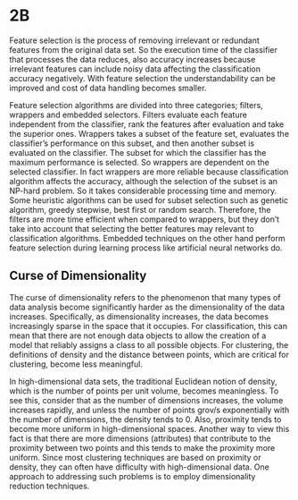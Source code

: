 # 2B

Feature selection is the process of removing irrelevant or redundant features from the original data set. So the execution time of the classifier that processes the data reduces, also accuracy increases because irrelevant features can include noisy data affecting the classification accuracy negatively. With feature selection the understandability can be improved and cost of data handling becomes smaller. 

Feature selection algorithms are divided into three categories; filters, wrappers and embedded selectors. Filters evaluate each feature  independent from the classifier, rank the features after evaluation and take the superior ones. Wrappers takes a subset of the feature set, evaluates the classifier’s performance on this subset, and then another subset is evaluated on the classifier. The subset for which the classifier has the maximum performance is selected. So wrappers are dependent on the selected classifier. In fact wrappers are more reliable because classification algorithm affects the accuracy, although the selection of the subset is an NP-hard problem. So it takes considerable processing time and memory. Some heuristic algorithms can be used for subset selection such as genetic algorithm, greedy stepwise, best first or random search. Therefore, the filters are more time efficient when compared to wrappers, but they don’t take into account that selecting the better features may relevant to classification algorithms. Embedded techniques on the other hand perform feature
selection during learning process like artificial neural networks do. 

## Curse of Dimensionality

The curse of dimensionality refers to the phenomenon that many types of
data analysis become significantly harder as the dimensionality of the data
increases. Specifically, as dimensionality increases, the data becomes increasingly
sparse in the space that it occupies. For classification, this can mean
that there are not enough data objects to allow the creation of a model that
reliably assigns a class to all possible objects. For clustering, the definitions
of density and the distance between points, which are critical for clustering,
become less meaningful.

In high-dimensional data sets, the traditional Euclidean
notion of density, which is the number of points per unit volume,
becomes meaningless. To see this, consider that as the number of dimensions
increases, the volume increases rapidly, and unless the number of points grov/s
exponentially with the number of dimensions, the density tends to 0. Also, proximity
tends to become more uniform in high-dimensional spaces. Another way to
view this fact is that there are more dimensions (attributes) that contribute to
the proximity between two points and this tends to make the proximity more
uniform. Since most clustering techniques are based on proximity or density,
they can often have difficulty with high-dimensional data. One approach to
addressing such problems is to employ dimensionality reduction techniques.
